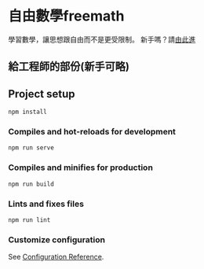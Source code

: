 # 自由數學freemath

學習數學，讓思想跟自由而不是更受限制。
新手嗎？請[由此進](https://github.com/bestian/freemath/wiki)


## 給工程師的部份(新手可略)

## Project setup
```
npm install
```

### Compiles and hot-reloads for development
```
npm run serve
```

### Compiles and minifies for production
```
npm run build
```

### Lints and fixes files
```
npm run lint
```

### Customize configuration
See [Configuration Reference](https://cli.vuejs.org/config/).
